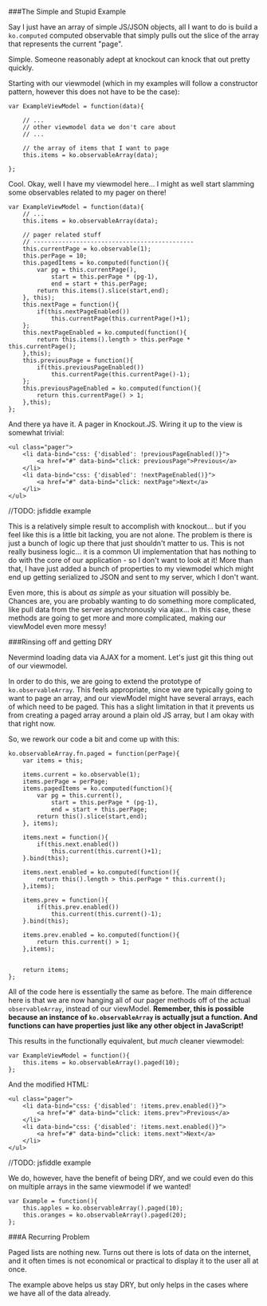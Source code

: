 
###The Simple and Stupid Example

Say I just have an array of simple JS/JSON objects, all I want to do is build a `ko.computed` computed observable that simply pulls out the slice of the array that represents the current "page".

Simple. Someone reasonably adept at knockout can knock that out pretty quickly.

Starting with our viewmodel (which in my examples will follow a constructor pattern, however this does not have to be the case):

    var ExampleViewModel = function(data){
        
        // ...  
        // other viewmodel data we don't care about
        // ...
    
        // the array of items that I want to page
        this.items = ko.observableArray(data);
    
    };

Cool. Okay, well I have my viewmodel here... I might as well start slamming some observables related to my pager on there!

    var ExampleViewModel = function(data){
        // ...
        this.items = ko.observableArray(data);

        // pager related stuff
        // ---------------------------------------------
        this.currentPage = ko.observable(1);
        this.perPage = 10;
        this.pagedItems = ko.computed(function(){
            var pg = this.currentPage(),
                start = this.perPage * (pg-1),
                end = start + this.perPage;
            return this.items().slice(start,end);
        }, this);
        this.nextPage = function(){
            if(this.nextPageEnabled())
                this.currentPage(this.currentPage()+1);
        };
        this.nextPageEnabled = ko.computed(function(){
            return this.items().length > this.perPage * this.currentPage();
        },this);
        this.previousPage = function(){
            if(this.previousPageEnabled())
                this.currentPage(this.currentPage()-1);
        };
        this.previousPageEnabled = ko.computed(function(){
            return this.currentPage() > 1;
        },this);
    };

And there ya have it.  A pager in Knockout.JS. Wiring it up to the view is somewhat trivial:

    <ul class="pager">
        <li data-bind="css: {'disabled': !previousPageEnabled()}">
            <a href="#" data-bind="click: previousPage">Previous</a>
        </li>
        <li data-bind="css: {'disabled': !nextPageEnabled()}">
            <a href="#" data-bind="click: nextPage">Next</a>
        </li>
    </ul>


//TODO: jsfiddle example

This is a relatively simple result to accomplish with knockout... but if you feel like this is a little bit lacking, you are not alone.  The problem is there is just a bunch of logic up there that just shouldn't matter to us.  This is not really business logic... it is a common UI implementation that has nothing to do with the core of our application - so I don't want to look at it!  More than that, I have just added a bunch of properties to my viewmodel which might end up getting serialized to JSON and sent to my server, which I don't want.

Even more, this is about *as simple* as your situation will possibly be.  Chances are, you are probably wanting to do something more complicated, like pull data from the server asynchronously via ajax...  In this case, these methods are going to get more and more complicated, making our viewModel even more messy!


###Rinsing off and getting DRY

Nevermind loading data via AJAX for a moment.  Let's just git this thing out of our viewmodel.

In order to do this, we are going to extend the prototype of `ko.observableArray`.  This feels appropriate, since we are typically going to want to page an array, and our viewModel might have several arrays, each of which need to be paged.  This has a slight limitation in that it prevents us from creating a paged array around a plain old JS array, but I am okay with that right now.

So, we rework our code a bit and come up with this:

    ko.observableArray.fn.paged = function(perPage){
        var items = this;

        items.current = ko.observable(1);
        items.perPage = perPage;
        items.pagedItems = ko.computed(function(){
            var pg = this.current(),
                start = this.perPage * (pg-1),
                end = start + this.perPage;
            return this().slice(start,end);
        }, items);

        items.next = function(){
            if(this.next.enabled())
                this.current(this.current()+1);
        }.bind(this);

        items.next.enabled = ko.computed(function(){
            return this().length > this.perPage * this.current();
        },items);

        items.prev = function(){
            if(this.prev.enabled())
                this.current(this.current()-1);
        }.bind(this);

        items.prev.enabled = ko.computed(function(){
            return this.current() > 1;
        },items);


        return items;
    };

All of the code here is essentially the same as before.  The main difference here is that we are now hanging all of our pager methods off of the actual `observableArray`, instead of our viewModel.  **Remember, this is possible because an instance of `ko.observableArray` is actually jsut a function.  And functions can have properties just like any other object in JavaScript!**

This results in the functionally equivalent, but *much* cleaner viewmodel:

    var ExampleViewModel = function(){
        this.items = ko.observableArray().paged(10);
    };

And the modified HTML:

    <ul class="pager">
        <li data-bind="css: {'disabled': !items.prev.enabled()}">
            <a href="#" data-bind="click: items.prev">Previous</a>
        </li>
        <li data-bind="css: {'disabled': !items.next.enabled()}">
            <a href="#" data-bind="click: items.next">Next</a>
        </li>
    </ul>


//TODO: jsfiddle example

We do, however, have the benefit of being DRY, and we could even do this on multiple arrays in the same viewmodel if we wanted!

    var Example = function(){
        this.apples = ko.observableArray().paged(10);
        this.oranges = ko.observableArray().paged(20);
    };

###A Recurring Problem

Paged lists are nothing new.  Turns out there is lots of data on the internet, and it often times is not economical or practical to display it to the user all at once.

The example above helps us stay DRY, but only helps in the cases where we have all of the data already.